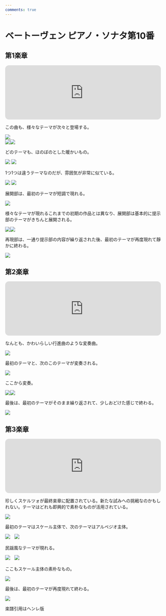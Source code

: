 ```yaml
---
comments: true
---
```


# ベートーヴェン ピアノ・ソナタ第10番

## 第1楽章

<iframe height="175" width="100%" title="Media player" src="https://embed.music.apple.com/us/album/piano-sonata-no-10-in-g-major-op-14-no-2-i-allegro/1268209323?i=1268209511&amp;itscg=30200&amp;itsct=music_box_player&amp;ls=1&amp;app=music&amp;mttnsubad=1268209511&amp;theme=auto" id="embedPlayer" style="border:0;border-radius:12px;width:100%;height:175px;max-width:660px" sandbox="allow-forms allow-popups allow-same-origin allow-scripts allow-top-navigation-by-user-activation" allow="autoplay *; encrypted-media *; clipboard-write"></iframe>

この曲も、様々なテーマが次々と登場する。

<img src="627.jpg">
<div style="display: flex;">
<img src="629.jpg"><img src="630.jpg">
</div>

どのテーマも、ほのぼのとした暖かいもの。

<img src="628.jpg">
<img src="626.jpg">

1つ1つは違うテーマなのだが、雰囲気が非常に似ている。

<img src="631.jpg">
<img src="636.jpg">

展開部は、最初のテーマが短調で現れる。

<img src="633.jpg">

様々なテーマが現れるこれまでの初期の作品とは異なり、展開部は基本的に提示部のテーマがきちんと展開される。

<div style="display: flex;">
<img src="632.jpg"><img src="634.jpg">
</div>

再現部は、一通り提示部の内容が繰り返された後、最初のテーマが再度現れて靜かに終わる。

<img src="635.jpg">

## 第2楽章

<iframe height="175" width="100%" title="Media player" src="https://embed.music.apple.com/us/album/piano-sonata-no-10-in-g-major-op-14-no-2-ii-andante/1268209323?i=1268209512&amp;itscg=30200&amp;itsct=music_box_player&amp;ls=1&amp;app=music&amp;mttnsubad=1268209512&amp;theme=auto" id="embedPlayer" style="border:0;border-radius:12px;width:100%;height:175px;max-width:660px" sandbox="allow-forms allow-popups allow-same-origin allow-scripts allow-top-navigation-by-user-activation" allow="autoplay *; encrypted-media *; clipboard-write"></iframe>

なんとも、かわいらしい行進曲のような変奏曲。

<img src="639.jpg">

最初のテーマと、次のこのテーマが変奏される。

<img src="638.jpg">

ここから変奏。

<div style="display: flex;">
<img src="640.jpg"><img src="637.jpg">
</div>

最後は、最初のテーマがそのまま繰り返されて、少しおどけた感じで終わる。

<img src="641.jpg">

## 第3楽章

<iframe height="175" width="100%" title="Media player" src="https://embed.music.apple.com/us/album/piano-sonata-no-10-in-g-major-op-14-no-2-iii-scherzo/1268209323?i=1268209513&amp;itscg=30200&amp;itsct=music_box_player&amp;ls=1&amp;app=music&amp;mttnsubad=1268209513&amp;theme=auto" id="embedPlayer" style="border:0;border-radius:12px;width:100%;height:175px;max-width:660px" sandbox="allow-forms allow-popups allow-same-origin allow-scripts allow-top-navigation-by-user-activation" allow="autoplay *; encrypted-media *; clipboard-write"></iframe>

珍しくスケルツォが最終楽章に配置されている。新たな試みへの挑戦なのかもしれない。テーマはどれも即興的で素朴なものが活用されている。

<img src="646.jpg">

最初のテーマはスケール主体で、次のテーマはアルペジオ主体。

<div style="display: flex;">
<img src="643.jpg">　<img src="642.jpg">
</div>

民謡風なテーマが現れる。

<div style="display: flex;">
<img src="644.jpg">　<img src="645.jpg">
</div>

ここもスケール主体の素朴なもの。

<img src="647.jpg">

最後は、最初のテーマが再度現れて終わる。

<img src="648.jpg">

楽譜引用はヘンレ版

